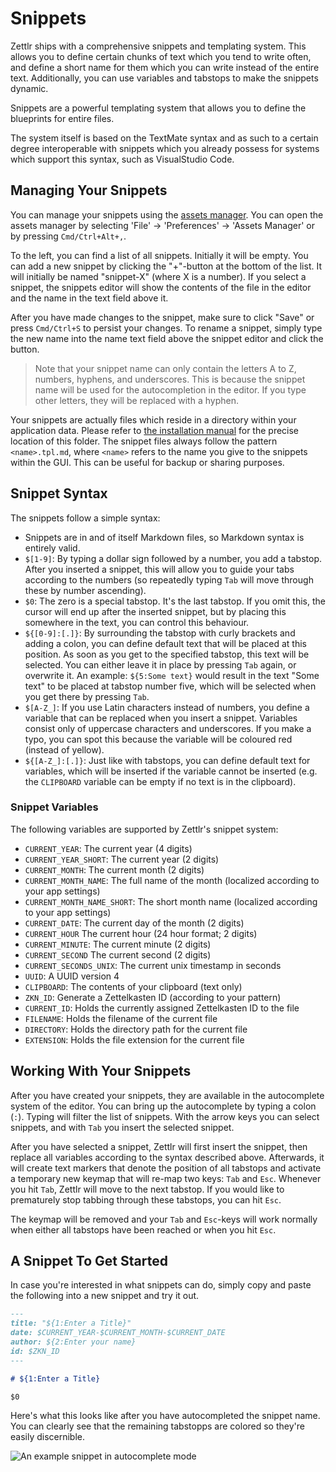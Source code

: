 # Snippets

Zettlr ships with a comprehensive snippets and templating system. This allows you to define certain chunks of text which you tend to write often, and define a short name for them which you can write instead of the entire text. Additionally, you can use variables and tabstops to make the snippets dynamic.

Snippets are a powerful templating system that allows you to define the blueprints for entire files.

The system itself is based on the TextMate syntax and as such to a certain degree interoperable with snippets which you already possess for systems which support this syntax, such as VisualStudio Code.

## Managing Your Snippets

You can manage your snippets using the [assets manager](assets-manager.md). You can open the assets manager by selecting 'File' &rarr; 'Preferences' &rarr; 'Assets Manager' or by pressing `Cmd/Ctrl+Alt+,`.

To the left, you can find a list of all snippets. Initially it will be empty. You can add a new snippet by clicking the "+"-button at the bottom of the list. It will initially be named "snippet-X" (where X is a number). If you select a snippet, the snippets editor will show the contents of the file in the editor and the name in the text field above it.

After you have made changes to the snippet, make sure to click "Save" or press `Cmd/Ctrl+S` to persist your changes. To rename a snippet, simply type the new name into the name text field above the snippet editor and click the button.

> Note that your snippet name can only contain the letters A to Z, numbers, hyphens, and underscores. This is because the snippet name will be used for the autocompletion in the editor. If you type other letters, they will be replaced with a hyphen.

Your snippets are actually files which reside in a directory within your application data. Please refer to [the installation manual](../getting-started/setup.md) for the precise location of this folder. The snippet files always follow the pattern `<name>.tpl.md`, where `<name>` refers to the name you give to the snippets within the GUI. This can be useful for backup or sharing purposes.

## Snippet Syntax

The snippets follow a simple syntax:

* Snippets are in and of itself Markdown files, so Markdown syntax is entirely valid.
* `$[1-9]`: By typing a dollar sign followed by a number, you add a tabstop. After you inserted a snippet, this will allow you to guide your tabs according to the numbers (so repeatedly typing `Tab` will move through these by number ascending).
* `$0`: The zero is a special tabstop. It's the last tabstop. If you omit this, the cursor will end up after the inserted snippet, but by placing this somewhere in the text, you can control this behaviour.
* `${[0-9]:[.]}`: By surrounding the tabstop with curly brackets and adding a colon, you can define default text that will be placed at this position. As soon as you get to the specified tabstop, this text will be selected. You can either leave it in place by pressing `Tab` again, or overwrite it. An example: `${5:Some text}` would result in the text "Some text" to be placed at tabstop number five, which will be selected when you get there by pressing `Tab`.
* `$[A-Z_]`: If you use Latin characters instead of numbers, you define a variable that can be replaced when you insert a snippet. Variables consist only of uppercase characters and underscores. If you make a typo, you can spot this because the variable will be coloured red (instead of yellow).
* `${[A-Z_]:[.]}`: Just like with tabstops, you can define default text for variables, which will be inserted if the variable cannot be inserted (e.g. the `CLIPBOARD` variable can be empty if no text is in the clipboard).

### Snippet Variables

The following variables are supported by Zettlr's snippet system:

* `CURRENT_YEAR`: The current year (4 digits)
* `CURRENT_YEAR_SHORT`: The current year (2 digits)
* `CURRENT_MONTH`: The current month (2 digits)
* `CURRENT_MONTH_NAME`: The full name of the month (localized according to your app settings)
* `CURRENT_MONTH_NAME_SHORT`: The short month name (localized according to your app settings)
* `CURRENT_DATE`: The current day of the month (2 digits)
* `CURRENT_HOUR` The current hour (24 hour format; 2 digits)
* `CURRENT_MINUTE`: The current minute (2 digits)
* `CURRENT_SECOND` The current second (2 digits)
* `CURRENT_SECONDS_UNIX`: The current unix timestamp in seconds
* `UUID`: A UUID version 4
* `CLIPBOARD`: The contents of your clipboard (text only)
* `ZKN_ID`: Generate a Zettelkasten ID (according to your pattern)
* `CURRENT_ID`: Holds the currently assigned Zettelkasten ID to the file
* `FILENAME`: Holds the filename of the current file
* `DIRECTORY`: Holds the directory path for the current file
* `EXTENSION`: Holds the file extension for the current file

## Working With Your Snippets

After you have created your snippets, they are available in the autocomplete system of the editor. You can bring up the autocomplete by typing a colon (`:`). Typing will filter the list of snippets. With the arrow keys you can select snippets, and with `Tab` you insert the selected snippet.

After you have selected a snippet, Zettlr will first insert the snippet, then replace all variables according to the syntax described above. Afterwards, it will create text markers that denote the position of all tabstops and activate a temporary new keymap that will re-map two keys: `Tab` and `Esc`. Whenever you hit `Tab`, Zettlr will move to the next tabstop. If you would like to prematurely stop tabbing through these tabstops, you can hit `Esc`.

The keymap will be removed and your `Tab` and `Esc`-keys will work normally when either all tabstops have been reached or when you hit `Esc`.

## A Snippet To Get Started

In case you're interested in what snippets can do, simply copy and paste the following into a new snippet and try it out.

```markdown
---
title: "${1:Enter a Title}"
date: $CURRENT_YEAR-$CURRENT_MONTH-$CURRENT_DATE
author: ${2:Enter your name}
id: $ZKN_ID
---

# ${1:Enter a Title}

$0
```

Here's what this looks like after you have autocompleted the snippet name. You can clearly see that the remaining tabstopps are colored so they're easily discernible.

![An example snippet in autocomplete mode](../img/snippets_example.png)
